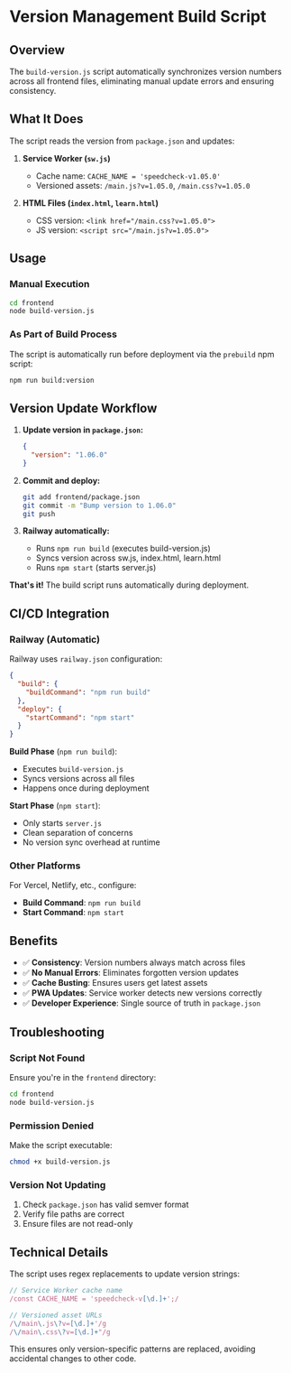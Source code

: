 # Version Management Build Script

## Overview

The `build-version.js` script automatically synchronizes version numbers across all frontend files, eliminating manual update errors and ensuring consistency.

## What It Does

The script reads the version from `package.json` and updates:

1. **Service Worker (`sw.js`)**
   - Cache name: `CACHE_NAME = 'speedcheck-v1.05.0'`
   - Versioned assets: `/main.js?v=1.05.0`, `/main.css?v=1.05.0`

2. **HTML Files (`index.html`, `learn.html`)**
   - CSS version: `<link href="/main.css?v=1.05.0">`
   - JS version: `<script src="/main.js?v=1.05.0">`

## Usage

### Manual Execution

```bash
cd frontend
node build-version.js
```

### As Part of Build Process

The script is automatically run before deployment via the `prebuild` npm script:

```bash
npm run build:version
```

## Version Update Workflow

1. **Update version in `package.json`:**
   ```json
   {
     "version": "1.06.0"
   }
   ```

2. **Commit and deploy:**
   ```bash
   git add frontend/package.json
   git commit -m "Bump version to 1.06.0"
   git push
   ```

3. **Railway automatically:**
   - Runs `npm run build` (executes build-version.js)
   - Syncs version across sw.js, index.html, learn.html
   - Runs `npm start` (starts server.js)

**That's it!** The build script runs automatically during deployment.

## CI/CD Integration

### Railway (Automatic)

Railway uses `railway.json` configuration:

```json
{
  "build": {
    "buildCommand": "npm run build"
  },
  "deploy": {
    "startCommand": "npm start"
  }
}
```

**Build Phase** (`npm run build`):
- Executes `build-version.js`
- Syncs versions across all files
- Happens once during deployment

**Start Phase** (`npm start`):
- Only starts `server.js`
- Clean separation of concerns
- No version sync overhead at runtime

### Other Platforms

For Vercel, Netlify, etc., configure:
- **Build Command**: `npm run build`
- **Start Command**: `npm start`

## Benefits

- ✅ **Consistency**: Version numbers always match across files
- ✅ **No Manual Errors**: Eliminates forgotten version updates
- ✅ **Cache Busting**: Ensures users get latest assets
- ✅ **PWA Updates**: Service worker detects new versions correctly
- ✅ **Developer Experience**: Single source of truth in `package.json`

## Troubleshooting

### Script Not Found

Ensure you're in the `frontend` directory:
```bash
cd frontend
node build-version.js
```

### Permission Denied

Make the script executable:
```bash
chmod +x build-version.js
```

### Version Not Updating

1. Check `package.json` has valid semver format
2. Verify file paths are correct
3. Ensure files are not read-only

## Technical Details

The script uses regex replacements to update version strings:

```javascript
// Service Worker cache name
/const CACHE_NAME = 'speedcheck-v[\d.]+';/

// Versioned asset URLs
/\/main\.js\?v=[\d.]+'/g
/\/main\.css\?v=[\d.]+"/g
```

This ensures only version-specific patterns are replaced, avoiding accidental changes to other code.